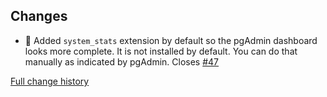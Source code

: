 ## Changes

* 🎉 Added `system_stats` extension by default so the pgAdmin dashboard looks more complete. It is not installed by default. You can do that manually as indicated by pgAdmin. Closes [#47](https://github.com/expaso/hassos-addon-timescaledb/issues/47)

[Full change history](https://github.com/expaso/hassos-addon-timescaledb/releases)


